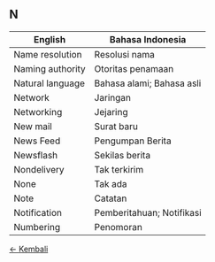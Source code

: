 ## N

| English | Bahasa Indonesia |
|-|-|
| Name resolution | Resolusi nama |
| Naming authority | Otoritas penamaan |
| Natural language | Bahasa alami; Bahasa asli |
| Network | Jaringan |
| Networking | Jejaring |
| New mail | Surat baru |
| News Feed | Pengumpan Berita |
| Newsflash | Sekilas berita |
| Nondelivery | Tak terkirim |
| None | Tak ada |
| Note | Catatan |
| Notification | Pemberitahuan; Notifikasi |
| Numbering | Penomoran |

[&larr; Kembali](../)

